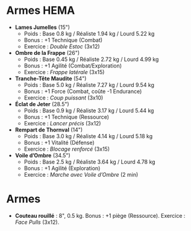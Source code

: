 # Armes HEMA
- **Lames Jumelles** (15")  
  - Poids : Base 0.8 kg / Réaliste 1.94 kg / Lourd 5.22 kg  
  - Bonus : +1 Technique (Combat)  
  - Exercice : *Double Estoc* (3x12)  
- **Ombre de la Frappe** (26")  
  - Poids : Base 0.45 kg / Réaliste 2.72 kg / Lourd 4.99 kg  
  - Bonus : +1 Agilité (Combat/Exploration)  
  - Exercice : *Frappe latérale* (3x15)  
- **Tranche-Tête Maudite** (54")  
  - Poids : Base 5.0 kg / Réaliste 7.27 kg / Lourd 9.54 kg  
  - Bonus : +1 Force (Combat, coûte -1 Endurance)  
  - Exercice : *Coup puissant* (3x10)  
- **Éclat de Jeter** (28.5")  
  - Poids : Base 0.9 kg / Réaliste 3.17 kg / Lourd 5.44 kg  
  - Bonus : +1 Technique (Ressource)  
  - Exercice : *Lancer précis* (3x12)  
- **Rempart de Thornval** (14")  
  - Poids : Base 3.0 kg / Réaliste 4.14 kg / Lourd 5.18 kg  
  - Bonus : +1 Vitalité (Défense)  
  - Exercice : *Blocage renforcé* (3x15)  
- **Voile d’Ombre** (34.5")  
  - Poids : Base 2.5 kg / Réaliste 3.64 kg / Lourd 4.78 kg  
  - Bonus : +1 Agilité (Exploration)  
  - Exercice : *Marche avec Voile d’Ombre* (2 min)
    
 # Armes
- **Couteau rouillé** : 8", 0.5 kg. Bonus : +1 piège (Ressource). Exercice : *Face Pulls* (3x12).
